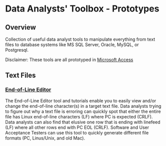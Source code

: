 # Data Analysts' Toolbox - Prototypes

## Overview
Collection of useful data analyst tools to manipulate everything from text files to database systems like MS SQL Server, Oracle, MySQL, or Postgresql. 

Disclaimer:  These tools are all prototyped in [Microsoft Access](https://github.com/DataResearchLabs/data_analysts_toolbox_prototypes/blob/main/FAQ.md#q01)


## Text Files


### [End-of-Line Editor](https://github.com/DataResearchLabs/sql_scripts/blob/main/data_dictionary_scripts.md)
The End-of-Line Editor tool and tutorials enable you to easily view and/or change the end-of-line character(s) in a target text file.  Data analysts trying to figure out why a text file is erroring can quickly spot that either the entire file has Linux end-of-line characters (LF) where PC is expected (CRLF).   Data analysts can also find that elusive one row that is ending with linefeed (LF) where all other rows end with PC EOL (CRLF).  Software and User Acceptance Testers can use this tool to quickly generate different file formats (PC, Linus/Unix, and old Mac).<br>
<br>
<br>




